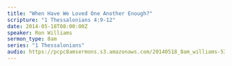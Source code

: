 ```yaml
---
title: "When Have We Loved One Another Enough?"
scripture: "1 Thessalonians 4:9-12"
date: 2014-05-18T08:00:00Z
speaker: Ron Williams
sermon_type: 8am
series: "1 Thessalonians"
audio: https://pcpc8amsermons.s3.amazonaws.com/20140518_8am_williams-537bb65bd4bce.mp3 
---
```



